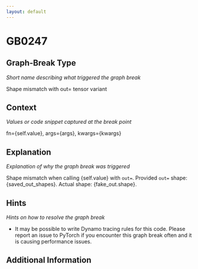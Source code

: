 ```yaml
---
layout: default
---
```

# GB0247

## Graph-Break Type
*Short name describing what triggered the graph break*

Shape mismatch with out= tensor variant

## Context
*Values or code snippet captured at the break point*

fn={self.value}, args={args}, kwargs={kwargs}

## Explanation
*Explanation of why the graph break was triggered*

Shape mismatch when calling {self.value} with `out=`. Provided `out=` shape: {saved_out_shapes}. Actual shape: {fake_out.shape}.

## Hints
*Hints on how to resolve the graph break*

- It may be possible to write Dynamo tracing rules for this code. Please report an issue to PyTorch if you encounter this graph break often and it is causing performance issues.


## Additional Information

<!-- ADDITIONAL INFORMATION START - Add custom information below this line -->

<!-- ADDITIONAL INFORMATION END -->

